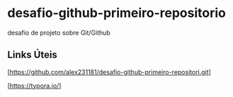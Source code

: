 # desafio-github-primeiro-repositorio
desafio de projeto sobre Git/Github

## Links Úteis

[https://github.com/alex231181/desafio-github-primeiro-repositori.git]

[https://typora.io/]

